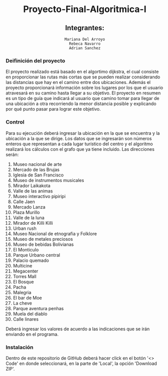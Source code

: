 <div align= "center">

# Proyecto-Final-Algoritmica-I
## Integrantes: 
    Mariana Del Arroyo
    Rebeca Navarro
    Adrian Sanchez
    
</div>

### Deifinición del proyecto
El proyecto realizado está basado en el algortimo dijkstra, el cual consiste en proporcionar las rutas más cortas que se pueden realizar considerando las distancias que hay en el camino entre dos ubicaciones. Además el proyecto proporcionará información sobre los lugares por los que el usuario atravesará en su camino hasta llegar a su objetivo. 
El proyecto en resumen es un tipo de guía que indicará al usuario que camino tomar para llegar de una ubicación a otra recorriendo la menor distancia posible y explicando por qué punto pasar para lograr este objetivo. <br/>

### Control
Para su ejecución deberá ingresar la ubicación en la que se encuentra y la ubicación a la que se dirige. Los datos que se ingresarán son números enteros que representan a cada lugar turístico del centro y el algoritmo realizará los cálculos con el grafo que ya tiene incluido. 
Las direcciones serán: <br/>
<ol>
  
  <li> Museo nacional de arte </li>
  <li> Mercado de las Brujas </li>
  <li> Iglesia de San Francisco </li>
  <li> Museo de instrumentos musicales </li>
  <li> Mirador Laikakota </li>
  <li> Valle de las animas </li>
  <li> Museo interactivo pipiripi </li>
  <li> Calle Jaen </li>
  <li> Mercado Lanza </li>
  <li> Plaza Murillo </li>
  <li> Valle de la luna </li>
  <li> Mirador de Killi Killi </li>
  <li> Urban rush </li>
  <li> Museo Nacional de etnografia y Folklore </li>
  <li> Museo de metales preciosos </li>
  <li> Museo de bebidas Bolivianas </li>
  <li> El Monticulo </li>
  <li> Parque Urbano central </li>
  <li> Palacio quemado </li>
  <li> Multicine </li>
  <li> Megacenter </li>
  <li> Torres Mall </li>
  <li> El Bosque</li>
  <li> Pacha</li>
  <li> Malegria</li>
  <li> El bar de Moe</li>
  <li> La cheve</li>
  <li> Parque aventura penhas </li>
  <li> Muela del diablo </li>
  <li> Calle linares</li>
      
</ol>          
    
Deberá ingresar los valores de acuerdo a las indicaciones que se irán enviando en el programa.<br/>
    
</div>
    
### Instalación
Dentro de este repositorio de GitHub deberá hacer click en el botón '<> Code' en donde seleccionará, en la parte de 'Local', la opción 'Download ZIP'.<br/> 

     
    
